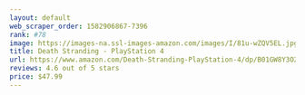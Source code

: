 ```yaml
---
layout: default 
﻿web_scraper_order: 1582906867-7396
rank: #78
image: https://images-na.ssl-images-amazon.com/images/I/81u-wZQV5EL.jpg
title: Death Stranding - PlayStation 4
url: https://www.amazon.com/Death-Stranding-PlayStation-4/dp/B01GW8Y3O2/ref=zg_mw_videogames_78?_encoding=UTF8&psc=1&refRID=C62WCF5X3M60X6CESHWA
reviews: 4.6 out of 5 stars
price: $47.99 
---
```

